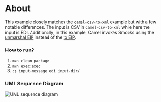 About
=====

This example closely matches the [`camel-csv-to-xml`](/camel/camel-csv-to-xml/README.md) example but with a few notable differences. The input is CSV in `camel-csv-to-xml` while here the input is EDI. Additionally, in this example, Camel invokes Smooks using the [unmarshal EIP](https://camel.apache.org/components/3.21.x/eips/marshal-eip.html) instead of the [to EIP](https://camel.apache.org/components/3.21.x/eips/to-eip.html).

### How to run?

1. `mvn clean package`
2. `mvn exec:exec`
3. `cp input-message.edi input-dir/`

### UML Sequence Diagram

![UML sequence diagram](docs/images/camel-dataformat.png)